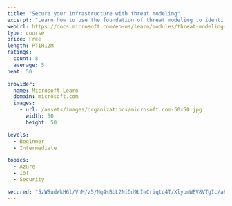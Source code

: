```yaml
---
title: "Secure your infrastructure with threat modeling"
excerpt: "Learn how to use the foundation of threat modeling to identify enterprise risks and find ways to reduce or eliminate them."
webUrl: https://docs.microsoft.com/en-us/learn/modules/threat-modeling-enterprise-infrastructure/
type: course
price: Free
length: PT1H12M
ratings:
  count: 8
  average: 5
heat: 50

provider:
  name: Microsoft Learn
  domain: microsoft.com
  images:
    - url: /assets/images/organizations/microsoft.com-50x50.jpg
      width: 50
      height: 50

levels:
  - Beginner
  - Intermediate

topics:
  - Azure
  - IoT
  - Security

secured: "5zWSudWkH6l/VnM/z5/Nq4sBbL2NiDd9LIeCriqtq4T/XlypmWEV8VTgIc/aBqJuKMd05VA/Dna9VZihIVofYruPPL36VHpX1INJJTgmo/lwLbzATQEzdaFjPapfuMLVRZ0gWMuZMqnxGR82bCicG8chTRt7HpPe5WD7K0Vjf+jmJG9p4V4VdYeYzUjSlEUi2cIWgCFnIXJXy93iPeKQSgsxlKQeqXJ8AXuXhotaDDzV7+g9iaPLyJZP4HEJTVZS5ZXBOSurGG2CGG3YLXVnYHApA9PzHogn4jovQ82MV1wukDyZctXz0o/0xFvSGQOhP8RI1dtO6/vqsd0htvmLUeIdG7MWcJy8WQW5AOk1Wk1GKGF8Mtyl5GSglTydr5YfyPpeGNtRSpSKSjgejU4hLS70D3IXCBvIpVcGnndewrs=;L9BP/CDYcqYnSqcHpd/APw=="
---
```


